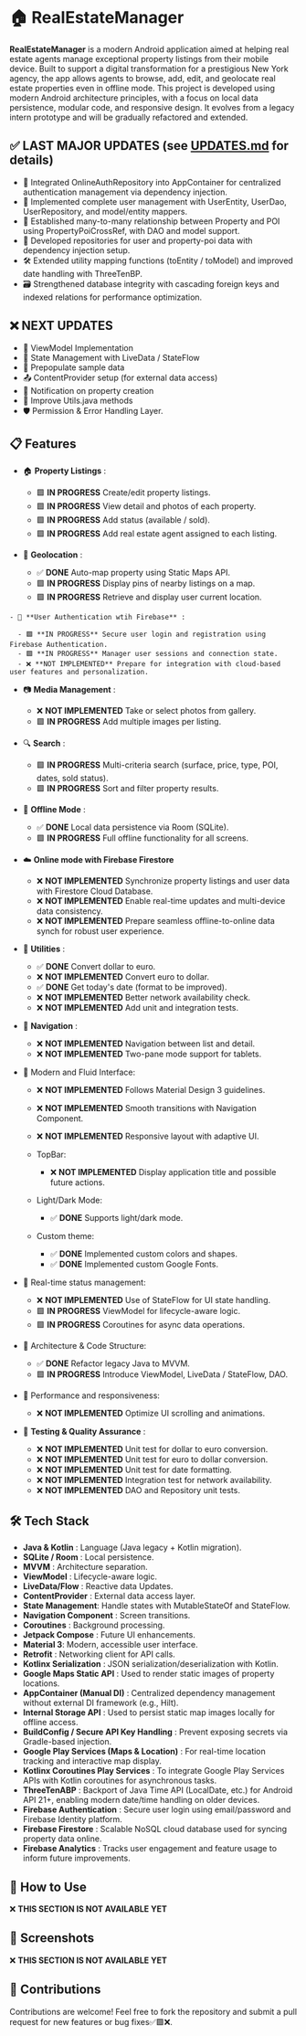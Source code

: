 # 🏠 **RealEstateManager**
**RealEstateManager** is a modern Android application aimed at helping real estate agents manage exceptional property listings from their mobile device. Built to support a digital transformation for a prestigious New York agency, the app allows agents to browse, add, edit, and geolocate real estate properties even in offline mode.
This project is developed using modern Android architecture principles, with a focus on local data persistence, modular code, and responsive design. It evolves from a legacy intern prototype and will be gradually refactored and extended.


## ✅ **LAST MAJOR UPDATES (see [UPDATES.md](./UPDATES.md) for details)**

   - 🧩 Integrated OnlineAuthRepository into AppContainer for centralized authentication management via dependency injection.
   - 👥 Implemented complete user management with UserEntity, UserDao, UserRepository, and model/entity mappers.
   - 🔄 Established many-to-many relationship between Property and POI using PropertyPoiCrossRef, with DAO and model support.
   - 🧩 Developed repositories for user and property-poi data with dependency injection setup.
   - 🛠️ Extended utility mapping functions (toEntity / toModel) and improved date handling with ThreeTenBP.
   - 🗃️ Strengthened database integrity with cascading foreign keys and indexed relations for performance optimization.


## ❌ **NEXT UPDATES**

   - 🧠 ViewModel Implementation
   - 🔄 State Management with LiveData / StateFlow
   - 💾 Prepopulate sample data
   - 📤 ContentProvider setup (for external data access)
   - 🔔 Notification on property creation
   - 🧰 Improve Utils.java methods
   - 🛡️ Permission & Error Handling Layer.


## 📋 **Features**

   - 🏠 **Property Listings** :

      - 🟩 **IN PROGRESS** Create/edit property listings.
      - 🟩 **IN PROGRESS** View detail and photos of each property.
      - 🟩 **IN PROGRESS** Add status (available / sold).
      - 🟩 **IN PROGRESS** Add real estate agent assigned to each listing.
   
   - 📍 **Geolocation** :

      - ✅ **DONE** Auto-map property using Static Maps API.
      - 🟩 **IN PROGRESS** Display pins of nearby listings on a map.
      - 🟩 **IN PROGRESS** Retrieve and display user current location.

    - 🔐 **User Authentication wtih Firebase** :

      - 🟩 **IN PROGRESS** Secure user login and registration using Firebase Authentication.
      - 🟩 **IN PROGRESS** Manager user sessions and connection state.
      - ❌ **NOT IMPLEMENTED** Prepare for integration with cloud-based user features and personalization.

   - 📷 **Media Management** :

      - ❌ **NOT IMPLEMENTED** Take or select photos from gallery.
      - 🟩 **IN PROGRESS** Add multiple images per listing.

   - 🔍 **Search** :

      - 🟩 **IN PROGRESS** Multi-criteria search (surface, price, type, POI, dates, sold status).
      - 🟩 **IN PROGRESS** Sort and filter property results.

   - 💾 **Offline Mode** :

      - ✅ **DONE** Local data persistence via Room (SQLite).
      - 🟩 **IN PROGRESS** Full offline functionality for all screens.

   - ☁️ **Online mode with Firebase Firestore**

      - ❌ **NOT IMPLEMENTED** Synchronize property listings and user data with Firestore Cloud Database.
      - ❌ **NOT IMPLEMENTED** Enable real-time updates and multi-device data consistency.
      - ❌ **NOT IMPLEMENTED** Prepare seamless offline-to-online data synch for robust user experience.

   - 🧠 **Utilities** :

      - ✅ **DONE** Convert dollar to euro.
      - ❌ **NOT IMPLEMENTED** Convert euro to dollar.
      - ✅ **DONE** Get today's date (format to be improved).
      - ❌ **NOT IMPLEMENTED** Better network availability check.
      - ❌ **NOT IMPLEMENTED** Add unit and integration tests.

   - 🧭 **Navigation** :

      - ❌ **NOT IMPLEMENTED** Navigation between list and detail.
      - ❌ **NOT IMPLEMENTED** Two-pane mode support for tablets.

   - 🎨 Modern and Fluid Interface:

      - ❌ **NOT IMPLEMENTED** Follows Material Design 3 guidelines.
      - ❌ **NOT IMPLEMENTED** Smooth transitions with Navigation Component.
      - ❌ **NOT IMPLEMENTED** Responsive layout with adaptive UI.

      - TopBar:
         - ❌ **NOT IMPLEMENTED** Display application title and possible future actions.

      - Light/Dark Mode:
         - ✅ **DONE** Supports light/dark mode.

      - Custom theme:
         - ✅ **DONE** Implemented custom colors and shapes.
         - ✅ **DONE** Implemented custom Google Fonts.

   - 🔄 Real-time status management:

      - ❌ **NOT IMPLEMENTED** Use of StateFlow for UI state handling.
      - 🟩 **IN PROGRESS** ViewModel for lifecycle-aware logic.
      - 🟩 **IN PROGRESS** Coroutines for async data operations.

   - 🧠 Architecture & Code Structure:

      - ✅ **DONE** Refactor legacy Java to MVVM.
      - 🟩 **IN PROGRESS** Introduce ViewModel, LiveData / StateFlow, DAO.

   - 🚀 Performance and responsiveness:
   
      - ❌ **NOT IMPLEMENTED** Optimize UI scrolling and animations.

   - 🧪 **Testing & Quality Assurance** :

      - ❌ **NOT IMPLEMENTED** Unit test for dollar to euro conversion.
      - ❌ **NOT IMPLEMENTED** Unit test for euro to dollar conversion.
      - ❌ **NOT IMPLEMENTED** Unit test for date formatting.
      - ❌ **NOT IMPLEMENTED** Integration test for network availability.
      - ❌ **NOT IMPLEMENTED** DAO and Repository unit tests.


## 🛠️ **Tech Stack**

   - **Java & Kotlin** : Language (Java legacy + Kotlin migration).
   - **SQLite / Room** : Local persistence.
   - **MVVM** : Architecture separation.
   - **ViewModel** : Lifecycle-aware logic.
   - **LiveData/Flow** : Reactive data Updates.
   - **ContentProvider** : External data access layer.
   - **State Management**: Handle states with MutableStateOf and StateFlow.
   - **Navigation Component**  : Screen transitions.
   - **Coroutines** : Background processing.
   - **Jetpack Compose** : Future UI enhancements.
   - **Material 3**: Modern, accessible user interface.
   - **Retrofit** : Networking client for API calls.
   - **Kotlinx Serialization** : JSON serialization/deserialization with Kotlin.
   - **Google Maps Static API** : Used to render static images of property locations.
   - **AppContainer (Manual DI)** : Centralized dependency management without external DI framework (e.g., Hilt).
   - **Internal Storage API** : Used to persist static map images locally for offline access.
   - **BuildConfig / Secure API Key Handling** : Prevent exposing secrets via Gradle-based injection.
   - **Google Play Services (Maps & Location)** : For real-time location tracking and interactive map display.
   - **Kotlinx Coroutines Play Services** : To integrate Google Play Services APIs with Kotlin coroutines for asynchronous tasks.
   - **ThreeTenABP** : Backport of Java Time API (LocalDate, etc.) for Android API 21+, enabling modern date/time handling on older devices.
   - **Firebase Authentication** : Secure user login using email/password and Firebase Identity platform.
   - **Firebase Firestore** : Scalable NoSQL cloud database used for syncing property data online.
   - **Firebase Analytics** : Tracks user engagement and feature usage to inform future improvements.
   

## 🚀 **How to Use**

❌ **THIS SECTION IS NOT AVAILABLE YET**


## 📸 **Screenshots**

❌ **THIS SECTION IS NOT AVAILABLE YET**


## 🤝 **Contributions**
Contributions are welcome! Feel free to fork the repository and submit a pull request for new features or bug fixes✅🟩❌.